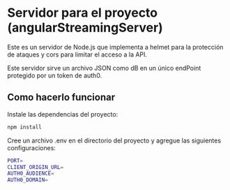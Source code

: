 # Servidor para el proyecto (angularStreamingServer)

Este es un servidor de Node.js que implementa a helmet para la protección de ataques y cors para limitar el acceso a la API.

Este servidor sirve un archivo JSON como dB en un único endPoint protegido por un token de auth0.

## Como hacerlo funcionar 

Instale las dependencias del proyecto:

```bash
npm install
```

Cree un archivo .env en el directorio del proyecto y agregue las siguientes configuraciones:

```bash
PORT=
CLIENT_ORIGIN_URL=
AUTH0_AUDIENCE=
AUTH0_DOMAIN=
```




